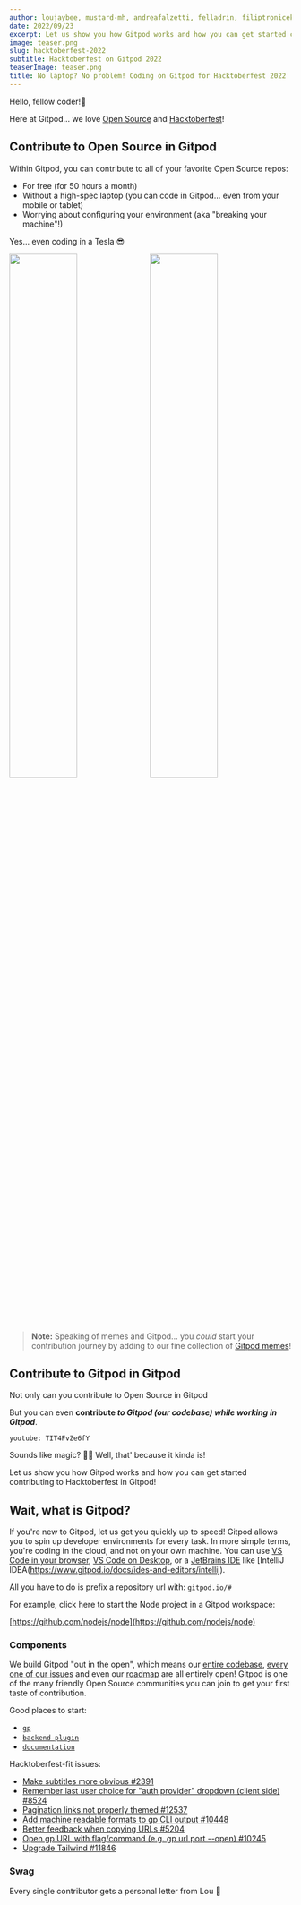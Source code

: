 ```yaml
---
author: loujaybee, mustard-mh, andreafalzetti, felladrin, filiptronicek
date: 2022/09/23
excerpt: Let us show you how Gitpod works and how you can get started contributing to Hacktoberfest in Gitpod!
image: teaser.png
slug: hacktoberfest-2022
subtitle: Hacktoberfest on Gitpod 2022
teaserImage: teaser.png
title: No laptop? No problem! Coding on Gitpod for Hacktoberfest 2022
---
```


<script context="module">
  export const prerender = true;
</script>

Hello, fellow coder!👋

Here at Gitpod... we love [Open Source](https://www.gitpod.io/for/opensource) and [Hacktoberfest](https://hacktoberfest.com)!

## Contribute to Open Source in Gitpod

Within Gitpod, you can contribute to all of your favorite Open Source repos:

- For free (for 50 hours a month)
- Without a high-spec laptop (you can code in Gitpod... even from your mobile or tablet)
- Worrying about configuring your environment (aka "breaking your machine"!)

Yes... even coding in a Tesla 😎

<img style="display: inline" width="49%" src="https://user-images.githubusercontent.com/5528307/172395060-4df48795-0c76-4de5-8014-4a2883fe7feb.png" />
<img style="display: inline" width="49%" src="https://user-images.githubusercontent.com/5528307/172392182-2a867196-31a8-46cb-be24-850e052226c0.png" />

<br>

> **Note:** Speaking of memes and Gitpod... you _could_ start your contribution journey by adding to our fine collection of [Gitpod memes](https://gitpod.io/memes)!

## Contribute to Gitpod in Gitpod

Not only can you contribute to Open Source in Gitpod

But you can even **contribute _to Gitpod (our codebase) while working in Gitpod_**.

`youtube: TIT4FvZe6fY`

Sounds like magic? 🧙‍♀️ Well, that' because it kinda is!

Let us show you how Gitpod works and how you can get started contributing to Hacktoberfest in Gitpod!

## Wait, what is Gitpod?

If you're new to Gitpod, let us get you quickly up to speed! Gitpod allows you to spin up developer environments for every task. In more simple terms, you're coding in the cloud, and not on your own machine. You can use [VS Code in your browser](https://www.gitpod.io/docs/ides-and-editors/vscode-browser), [VS Code on Desktop](https://www.gitpod.io/docs/ides-and-editors/vscode), or a [JetBrains IDE](https://www.gitpod.io/docs/ides-and-editors/jetbrains-gateway) like [IntelliJ IDEA(https://www.gitpod.io/docs/ides-and-editors/intellij).

All you have to do is prefix a repository url with: `gitpod.io/#`

For example, click here to start the Node project in a Gitpod workspace:

[https://github.com/nodejs/node](https://github.com/nodejs/node)

### Components

We build Gitpod "out in the open", which means our [entire codebase](https://github.com/gitpod-io/gitpod), [every one of our issues](https://github.com/gitpod-io/gitpod/issues) and even our [roadmap](https://gitpod.io/roadmap) are all entirely open! Gitpod is one of the many friendly Open Source communities you can join to get your first taste of contribution.

Good places to start:

- [`gp`](https://github.com/gitpod-io/gitpod/tree/main/components/gitpod-cli)
- [`backend plugin`](https://github.com/gitpod-io/gitpod/tree/main/components/ide/jetbrains/backend-plugin)
- [`documentation`](https://github.com/gitpod-io/website)

Hacktoberfest-fit issues:

- [Make subtitles more obvious #2391](https://github.com/gitpod-io/website/issues/2391)
- [Remember last user choice for "auth provider" dropdown (client side) #8524](https://github.com/gitpod-io/gitpod/issues/8524)
- [Pagination links not properly themed #12537](https://github.com/gitpod-io/gitpod/issues/12537)
- [Add machine readable formats to gp CLI output #10448](https://github.com/gitpod-io/gitpod/issues/10448)
- [Better feedback when copying URLs #5204](https://github.com/gitpod-io/gitpod/issues/5204)
- [Open gp URL with flag/command (e.g. gp url port --open) #10245](https://github.com/gitpod-io/gitpod/issues/10245)
- [Upgrade Tailwind #11846](https://github.com/gitpod-io/gitpod/issues/11846)

### Swag

Every single contributor gets a personal letter from Lou 🧡

<!-- TODO: Can we do a swag giveaway? -->
